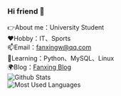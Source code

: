 ### Hi friend 👋

<!--
**fanxing9420/fanxing9420** is a ✨ _special_ ✨ repository because its `README.md` (this file) appears on your GitHub profile.

Here are some ideas to get you started:

- 🔭 I’m currently working on ...
- 🌱 I’m currently learning ...
- 👯 I’m looking to collaborate on ...
- 🤔 I’m looking for help with 111
- 💬 Ask me about ...
- 📫 How to reach me: ...
- 😄 Pronouns: ...
- ⚡ Fun fact: ...
-->
👉About me：University Student <br>
❤️Hobby：IT、Sports <br>
📫Email：fanxingw@qq.com <br>
🌱Learning：Python、MySQL、Linux <br>
🌍Blog：[Fanxing Blog](https://www.fanxingw.cn) <br>
![Github Stats](https://github-readme-stats.vercel.app/api?username=fanxing9420&show_icons=true&theme=dark&count_private=true)<br>
![Most Used Languages](https://github-readme-stats.vercel.app/api/top-langs/?username=fanxing9420&theme=dark&layout=compact)
